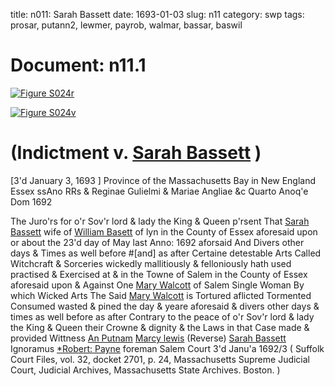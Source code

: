 title: n011: Sarah Bassett
date: 1693-01-03
slug: n11
category: swp
tags: prosar, putann2, lewmer, payrob, walmar, bassar, baswil




<div markdown class="doc" id="n11.1">

# Document: n11.1



<span markdown class="figure">[![Figure S024r](archives/Suffolk/small/S024A.jpg)](archives/Suffolk/large/S024A.jpg)</span>



<span markdown class="figure">[![Figure S024v](archives/Suffolk/small/S024B.jpg)](archives/Suffolk/large/S024B.jpg)</span>


# (Indictment v. [Sarah Bassett](/tag/bassar.html) )



[3'd January 3, 1693 ] Province of the Massachusetts  Bay in New England Essex  ssAno RRs & Reginae Gulielmi & Mariae Angliae &c Quarto Anoq'e  Dom 1692

The Juro'rs for o'r Sov'r lord & lady the King & Queen p'rsent  That [Sarah Bassett](/tag/bassar.html) wife of [William Basett](/tag/baswil.html) of lyn in the County  of Essex aforesaid upon or about the 23'd day of May last Anno: 1692 aforsaid  And Divers other days & Times as well before #[and] as after Certaine  detestable Arts Called Witchcraft & Sorceries wickedly mallitiously  & felloniously hath used practised & Exercised at & in the Towne  of Salem in the County of Essex aforesaid upon & Against One  [Mary Walcott](/tag/walmar.html) of Salem Single Woman By which Wicked Arts The  Said [Mary Walcott](/tag/walmar.html) is Tortured aflicted Tormented Consumed wasted  & pined the day & yeare aforesaid & divers other days & times as  well before as after Contrary to the peace of o'r Sov'r lord & lady the King  & Queen their Crowne & dignity & the Laws in that Case made  & provided
Wittness  [An Putnam](/tag/putann2.html)  [Marcy lewis](/tag/lewmer.html) (Reverse) [Sarah Bassett](/tag/bassar.html) Ignoramus  [*Robert: Payne](/tag/payrob.html) foreman  Salem Court 3'd Janu'a 1692/3  ( Suffolk Court Files, vol. 32, docket 2701, p. 24, Massachusetts Supreme Judicial Court, Judicial Archives, Massachusetts State Archives. Boston. )

</div>

